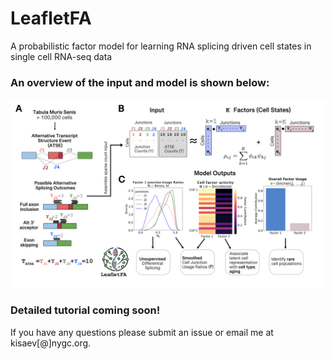 # LeafletFA
A probabilistic factor model for learning RNA splicing driven cell states in single cell RNA-seq data 

### An overview of the input and model is shown below:
<img src="./FIGURE1_FULL.jpg" alt="Figure 1" width="600"/>

### Detailed tutorial coming soon! 

If you have any questions please submit an issue or email me at kisaev[@]nygc.org. 
